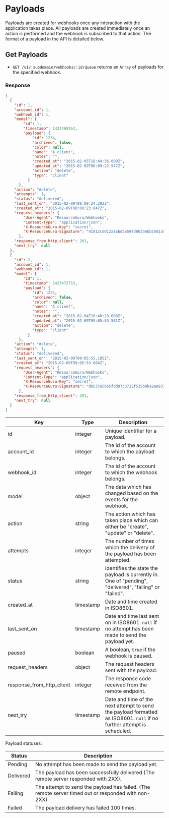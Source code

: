# Payloads

Payloads are created for webhooks once any interaction with the application takes place.
All payloads are created immediately once an action is performed and the webhook is subscribed
to that action. The format of a payload in the API is detailed below.

## Get Payloads

* `GET /v1/:subdomain/webhooks/:id/queue` returns an `Array` of payloads for the specified webhook.

### Response

```json
[
  {
    "id": 1,
    "account_id": 1,
    "webhook_id": 1,
    "model": {
        "id": 1,
        "timestamp": 1423469363,
        "payload": {
            "id": 1234,
            "archived": false,
            "color": null,
            "name": "A client",
            "notes": "",
            "created_at": "2015-02-05T18:44:36.000Z",
            "updated_at": "2015-02-09T08:09:22.547Z",
            "action": "delete",
            "type": "client"
          }
      },
    "action": "delete",
    "attempts": 1,
    "status": "delivered",
    "last_sent_on": "2015-02-09T08:09:24.292Z",
    "created_at": "2015-02-09T08:09:23.047Z",
    "request_headers": {
        "User-Agent": "ResourceGuru/Webhooks",
        "Content-Type": "application/json",
        "X-ResourceGuru-Key": "secret",
        "X-ResourceGuru-Signature": "41812cd012a1abd5a594d8633ebb5501a5cb0d3ee56bb4a4069b9f9e3bf962d6"
      },
    "response_from_http_client": 201,
    "next_try": null
  },
  {
    "id": 2,
    "account_id": 1,
    "webhook_id": 1,
    "model": {
        "id": 1,
        "timestamp": 1423472753,
        "payload": {
            "id": 1234,
            "archived": false,
            "color": null,
            "name": "A client",
            "notes": "",
            "created_at": "2015-02-04T16:40:23.000Z",
            "updated_at": "2015-02-09T09:05:53.581Z",
            "action": "delete",
            "type": "client"
          }
      },
    "action": "delete",
    "attempts": 1,
    "status": "delivered",
    "last_sent_on": "2015-02-09T09:05:55.185Z",
    "created_at": "2015-02-09T09:05:53.684Z",
    "request_headers": {
        "User-Agent": "ResourceGuru/Webhooks",
        "Content-Type": "application/json",
        "X-ResourceGuru-Key": "secret",
        "X-ResourceGuru-Signature": "d0537e5b65fdd97c3722f53569ba2e89335889fa25f235c5d864f1d9422ec400"
      },
    "response_from_http_client": 201,
    "next_try": null
  }
]
```

Key | Type | Description
--- | --- | ---
id | integer | Unique identifier for a payload.
account_id | integer | The id of the account to which the payload belongs.
webhook_id | integer | The id of the account to which the webhook belongs.
model | object | The data which has changed based on the events for the webhook.
action | string | The action which has taken place which can either be "create", "update" or "delete".
attempts | integer | The number of times which the delivery of the payload has been attempted.
status | string | Identifies the state the payload is currently in. One of "pending", "delivered", "failing" or "failed".
created_at | timestamp | Date and time created in ISO8601.
last_sent_on | timestamp | Date and time last sent on in ISO8601. `null` if no attempt has been made to send the payload yet.
paused | boolean | A boolean, `true` if the webhook is paused.
request_headers | object | The request headers sent with the payload.
response_from_http_client | integer | The response code received from the remote endpoint.
next_try | timestamp | Date and time of the next attempt to send the payload formatted as ISO8601. `null` if no further attempt is scheduled.

Payload statuses:

Status | Description
---    | ---
Pending   | No attempt has been made to send the payload yet.
Delivered | The payload has been successfully delivered (The remote server responded with 2XX).
Failing   | The attempt to send the payload has failed. (The remote server timed out or responded with non-2XX)
Failed    | The payload delivery has failed 100 times.
